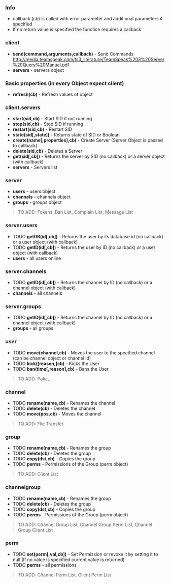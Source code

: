 ### Info
 - callback (cb) is called with error parameter and additional parameters if specified
 - If no return value is specified the function requires a callback

### client
 - **send(command,arguments,callback)** - Send Commands http://media.teamspeak.com/ts3_literature/TeamSpeak%203%20Server%20Query%20Manual.pdf
 - **servers** - servers object

### Basic properties (in every Object expect client)
 - **refresh(cb)** - Refresh values of object

### client.servers
 - **start(sid,cb)** - Start SID if not running
 - **stop(sid,cb)** - Stop SID if running
 - **restart(sid,cb)** - Restart SID
 - **state(sid[,state])** - Returns state of SID or Boolean
 - **create(name[,properties],cb)** - Create Server (Server Object is passed to callback)
 - **delete(sid,cb)** - Deletes a Server
 - **get(sid[,cb])** - Returns the server by SID (no callback) or a server object (with callback)
 - **servers** - Servers list

### server
- **users** - users object
- **channels** - channels object
- **groups** - groups object
> TO ADD: Tokens, Ban List, Complain List, Message List

### server.users
 - TODO **getDB(id[,cb])** - Returns the user by its database id (no callback) or a user object (with callback)
 - TODO **getID(id[,cb])** - Returns the user by ID (no callback) or a user object (with callback)
 - **users** - all users online

### server.channels
 - TODO **getID(id[,cb])** - Returns the channel by ID (no callback) or a channel object (with callback)
 - **channels** - all channels

### server.groups
 - TODO **getID(id[,cb])** - Returns the channel by ID (no callback) or a channel object (with callback)
 - **groups** - all groups

### user
 - TODO **move(channel,cb)** - Moves the user to the specified channel (can be channel object or channel id)
 - TODO **kick([reason,]cb)** - Kicks the User
 - TODO **ban(time[,reason],cb)** - Bans the User
> TO ADD: Poke,

### channel
 - TODO **rename(name,cb)** - Renames the channel
 - TODO **delete(cb)** - Deletes the channel
 - TODO **move(pos,cb)** - Moves the channel
> TO ADD: Flie Transfer

### group
 - TODO **rename(name,cb)** - Renames the group
 - TODO **delete(cb)** - Deletes the group
 - TODO **copy(dst,cb)** - Copies the group
 - TODO **perms** - Permissions of the Group (perm object)
 > TO ADD: Client List

### channelgroup
- TODO **rename(name,cb)** - Renames the group
- TODO **delete(cb)** - Deletes the group
- TODO **copy(dst,cb)** - Copies the group
- TODO **perms** - Permissions of the Group (perm object)
> TO ADD: Channel Group List, Channel Group Perm List, Channel Group Client List

### perm
 - TODO **set(perm[,val,cb])** - Set Permission or revoke it by setting it to null (If no value is specified current value is returned)
 - TODO **perms** - all permissions
> TO ADD: Channel Perm List, Client Perm List
